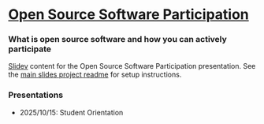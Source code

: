 # [Open Source Software Participation](https://github.com/andrewtavis/slides/tree/main/oss_participation)

### What is open source software and how you can actively participate

[Slidev](https://sli.dev/) content for the Open Source Software Participation presentation. See the [main slides project readme](../README.md) for setup instructions.

### Presentations

- 2025/10/15: Student Orientation
